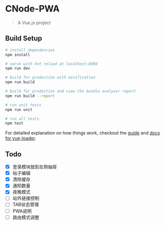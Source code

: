 # CNode-PWA

> A Vue.js project

## Build Setup

``` bash
# install dependencies
npm install

# serve with hot reload at localhost:8080
npm run dev

# build for production with minification
npm run build

# build for production and view the bundle analyzer report
npm run build --report

# run unit tests
npm run unit

# run all tests
npm test
```

For detailed explanation on how things work, checkout the [guide](http://vuejs-templates.github.io/webpack/) and [docs for vue-loader](http://vuejs.github.io/vue-loader).

## Todo

- [x] 登录模块放到左侧抽屉
- [x] 帖子编辑
- [x] 清除缓存
- [x] 通知数量
- [x] 夜晚模式
- [ ] 站外链接控制
- [ ] TAB状态管理
- [ ] PWA说明
- [ ] 路由模式调整
